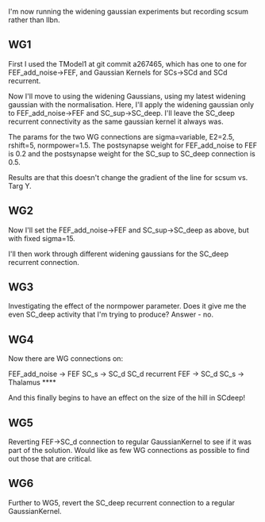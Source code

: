 I'm now running the widening gaussian experiments but recording scsum
rather than llbn.

WG1
---

First I used the TModel1 at git commit a267465, which has one to one
for FEF_add_noise->FEF, and Gaussian Kernels for SCs->SCd and SCd
recurrent.

Now I'll move to using the widening Gaussians, using my latest
widening gaussian with the normalisation. Here, I'll apply the
widening gaussian only to FEF_add_noise->FEF and SC_sup->SC_deep. I'll
leave the SC_deep recurrent connectivity as the same gaussian kernel
it always was.

The params for the two WG connections are sigma=variable, E2=2.5,
rshift=5, normpower=1.5. The postsynapse weight for FEF_add_noise to
FEF is 0.2 and the postsynapse weight for the SC_sup to SC_deep
connection is 0.5.

Results are that this doesn't change the gradient of the line for
scsum vs. Targ Y.

WG2
---

Now I'll set the FEF_add_noise->FEF and SC_sup->SC_deep as above, but
with fixed sigma=15.

I'll then work through different widening gaussians for the SC_deep
recurrent connection.

WG3
---

Investigating the effect of the normpower parameter. Does it give me
the even SC_deep activity that I'm trying to produce? Answer - no.

WG4
---

Now there are WG connections on:

FEF_add_noise -> FEF
SC_s -> SC_d
SC_d recurrent
FEF -> SC_d
SC_s -> Thalamus ****

And this finally begins to have an effect on the size of the hill in
SCdeep!

WG5
---

Reverting FEF->SC_d connection to regular GaussianKernel to see if it
was part of the solution. Would like as few WG connections as possible
to find out those that are critical.

WG6
---

Further to WG5, revert the SC_deep recurrent connection to a regular
GaussianKernel.
